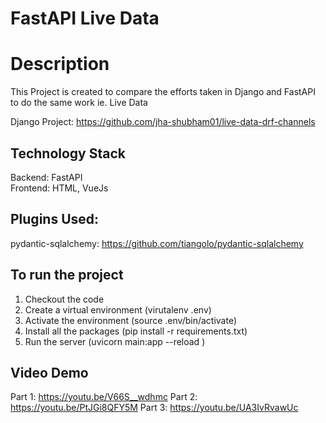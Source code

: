 # FastAPI Live Data

# Description
This Project is created to compare the efforts taken in Django and FastAPI to do the same work ie. Live Data

Django Project: https://github.com/jha-shubham01/live-data-drf-channels

## Technology Stack
Backend: FastAPI<br />
Frontend: HTML, VueJs

## Plugins Used:
pydantic-sqlalchemy: https://github.com/tiangolo/pydantic-sqlalchemy

## To run the project
1. Checkout the code
2. Create a virtual environment (virutalenv .env)
3. Activate the environment (source .env/bin/activate)
4. Install all the packages (pip install -r requirements.txt)
5. Run the server (uvicorn main:app --reload )


## Video Demo
Part 1: https://youtu.be/V66S__wdhmc
Part 2: https://youtu.be/PtJGi8QFY5M
Part 3: https://youtu.be/UA3IvRvawUc
